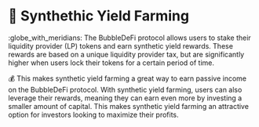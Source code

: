 # 🧬 Synthethic Yield Farming

:globe\_with\_meridians: The BubbleDeFi protocol allows users to stake their liquidity provider (LP) tokens and earn synthetic yield rewards. These rewards are based on a unique liquidity provider tax, but are significantly higher when users lock their tokens for a certain period of time.&#x20;

:moneybag: This makes synthetic yield farming a great way to earn passive income on the BubbleDeFi protocol. With synthetic yield farming, users can also leverage their rewards, meaning they can earn even more by investing a smaller amount of capital. This makes synthetic yield farming an attractive option for investors looking to maximize their profits.&#x20;
